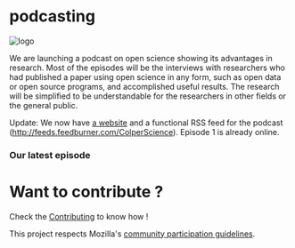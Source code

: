 # podcasting

![logo](http://blog.colperscience.com/content/images/2017/05/Round-white-BG.png "Our logo")

We are launching a podcast on open science showing its advantages in research. Most of the episodes will be the interviews with researchers who had published a paper using open science in any form, such as open data or open source programs, and accomplished useful results. The research will be simplified to be understandable for the researchers in other fields or the general public.

Update: We now have [a website](http://blog.colperscience.com/) and a functional RSS feed for the podcast (http://feeds.feedburner.com/ColperScience). Episode 1 is already online.

### Our latest episode 

# Want to contribute ?

Check the [Contributing](https://github.com/ColperScience/podcasting/blob/master/CONTRIBUTING.md) to know how !

This project respects Mozilla's [community participation guidelines](https://www.mozilla.org/en-US/about/governance/policies/participation/).
